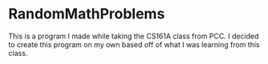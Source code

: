 # RandomMathProblems

This is a program I made while taking the CS161A class from PCC. I decided to create this program on my own based off of what I was learning from this class.
